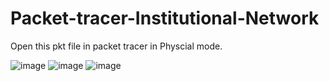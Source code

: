 # Packet-tracer-Institutional-Network
Open this pkt file in packet tracer in Physcial mode.

![image](https://user-images.githubusercontent.com/91630495/135337269-f168edf3-a3cd-45a4-92a9-7d27c964fa61.png)
![image](https://user-images.githubusercontent.com/91630495/135337300-27655766-3da3-41bc-8473-9e53a396ce59.png)
![image](https://user-images.githubusercontent.com/91630495/135337330-e1c5e929-4159-48c9-a34f-4907b2dd97d0.png)
